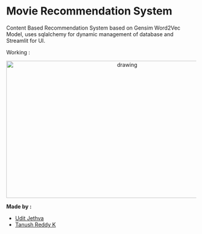 # Movie Recommendation System

Content Based Recommendation System based on Gensim Word2Vec Model, uses sqlalchemy for dynamic management of database and Streamlit for UI.

Working : 
<p align = "center">
  <img src="https://github.com/u-d-ash/Word-To-Recc/blob/main/screenshot.png" align = "center" alt="drawing" width="625.2" height="364.4"/>
</p>

**Made by :**
* [Udit Jethva](https://github.com/u-d-ash)
* [Tanush Reddy K](https://github.com/flyingheights)

